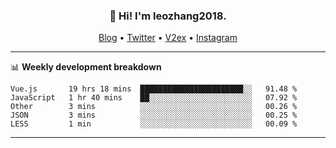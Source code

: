 <h3 align="center">👋 Hi! I'm leozhang2018.</h3>
<p align="center">
  <a href="https://code.leozhang2018.me">Blog</a> •
  <a href="https://twitter.com/leozhang2018">Twitter</a> •
  <a href="https://www.v2ex.com/member/leozhang">V2ex</a> •
  <a href="https://www.instagram.com/leozhanghere">Instagram</a>
</p>

-------

📊 **Weekly development breakdown**
<!--START_SECTION:waka-->
```text
Vue.js       19 hrs 18 mins  ███████████████████████░░   91.48 % 
JavaScript   1 hr 40 mins    ██░░░░░░░░░░░░░░░░░░░░░░░   07.92 % 
Other        3 mins          ░░░░░░░░░░░░░░░░░░░░░░░░░   00.26 % 
JSON         3 mins          ░░░░░░░░░░░░░░░░░░░░░░░░░   00.25 % 
LESS         1 min           ░░░░░░░░░░░░░░░░░░░░░░░░░   00.09 % 
```
<!--END_SECTION:waka-->
-------
